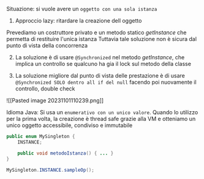 Situazione: si vuole avere un `oggetto con una sola istanza`
1. Approccio lazy: ritardare la creazione dell oggetto

Prevediamo un costruttore privato e un metodo statico $getInstance$ che permetta di restituire l'unica istanza
Tuttavia tale soluzione non è sicura dal punto di vista della concorrenza

2. La soluzione è di usare `@Synchronized` nel metodo $getInstance$, che implica un controllo se qualcuno ha gia il lock sul metodo della classe

3. La soluzione migliore dal punto di vista delle prestazione è di usare `@Synchronized SOLO dentro all if del null` facendo poi nuovamente il controllo, double check

![[Pasted image 20231101110239.png]]

Idioma Java:
Si usa un `enumerativo con un unico valore`. Quando lo utilizzo per la prima volta, la creazione è thread safe grazie alla VM e otteniamo un unico oggetto accessibile, condiviso e immutabile

```java
public enum MySingleton {
    INSTANCE;

    public void metodoIstanza() { ... }
}

MySingleton.INSTANCE.sampleOp();
```